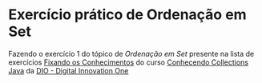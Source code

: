 # Exercício prático de Ordenação em Set

Fazendo o exercício 1 do tópico de *Ordenação em Set* presente na
lista de exercícios
[Fixando os Conhecimentos](https://github.com/cami-la/collections-java-api-2023/tree/master/src/main/java/set/README.md) do curso [Conhecendo Collections Java](https://web.dio.me/track/bradesco-java-cloud-native/course/conhecendo-collections-java/learning/c5d6f4e1-6d05-4eea-93d8-d292c708999f)
da [DIO - Digital Innovation One](https://web.dio.me/)
